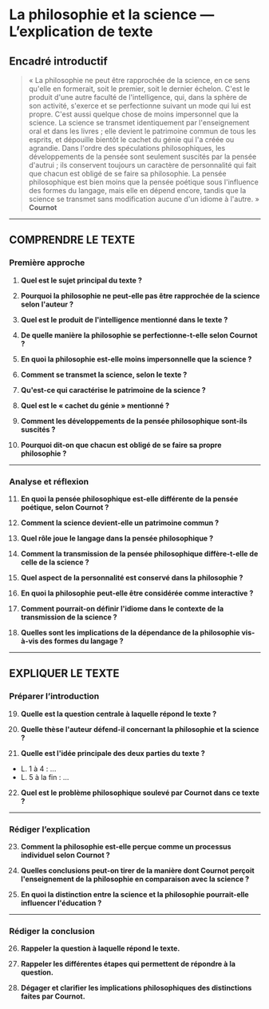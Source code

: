 # La philosophie et la science — L’explication de texte

## Encadré introductif
> « La philosophie ne peut être rapprochée de la science, en ce sens qu'elle en formerait, soit le premier, soit le dernier échelon. C'est le produit d'une autre faculté de l'intelligence, qui, dans la sphère de son activité, s'exerce et se perfectionne suivant un mode qui lui est propre. C'est aussi quelque chose de moins impersonnel que la science. La science se transmet identiquement par l'enseignement oral et dans les livres ; elle devient le patrimoine commun de tous les esprits, et dépouille bientôt le cachet du génie qui l'a créée ou agrandie. Dans l'ordre des spéculations philosophiques, les développements de la pensée sont seulement suscités par la pensée d'autrui ; ils conservent toujours un caractère de personnalité qui fait que chacun est obligé de se faire sa philosophie. La pensée philosophique est bien moins que la pensée poétique sous l'influence des formes du langage, mais elle en dépend encore, tandis que la science se transmet sans modification aucune d'un idiome à l'autre. »  
> **Cournot**

---

## COMPRENDRE LE TEXTE

### Première approche

1. **Quel est le sujet principal du texte ?**

2. **Pourquoi la philosophie ne peut-elle pas être rapprochée de la science selon l'auteur ?**

3. **Quel est le produit de l'intelligence mentionné dans le texte ?**

4. **De quelle manière la philosophie se perfectionne-t-elle selon Cournot ?**

5. **En quoi la philosophie est-elle moins impersonnelle que la science ?**

6. **Comment se transmet la science, selon le texte ?**

7. **Qu'est-ce qui caractérise le patrimoine de la science ?**

8. **Quel est le « cachet du génie » mentionné ?**

9. **Comment les développements de la pensée philosophique sont-ils suscités ?**

10. **Pourquoi dit-on que chacun est obligé de se faire sa propre philosophie ?**

---

### Analyse et réflexion

11. **En quoi la pensée philosophique est-elle différente de la pensée poétique, selon Cournot ?**

12. **Comment la science devient-elle un patrimoine commun ?**

13. **Quel rôle joue le langage dans la pensée philosophique ?**

14. **Comment la transmission de la pensée philosophique diffère-t-elle de celle de la science ?**

15. **Quel aspect de la personnalité est conservé dans la philosophie ?**

16. **En quoi la philosophie peut-elle être considérée comme interactive ?**

17. **Comment pourrait-on définir l'idiome dans le contexte de la transmission de la science ?**

18. **Quelles sont les implications de la dépendance de la philosophie vis-à-vis des formes du langage ?**

---

## EXPLIQUER LE TEXTE

### Préparer l’introduction

19. **Quelle est la question centrale à laquelle répond le texte ?**

20. **Quelle thèse l'auteur défend-il concernant la philosophie et la science ?**

21. **Quelle est l'idée principale des deux parties du texte ?**
   - L. 1 à 4 : ...
   - L. 5 à la fin : ...

22. **Quel est le problème philosophique soulevé par Cournot dans ce texte ?**

---

### Rédiger l’explication

23. **Comment la philosophie est-elle perçue comme un processus individuel selon Cournot ?**

24. **Quelles conclusions peut-on tirer de la manière dont Cournot perçoit l'enseignement de la philosophie en comparaison avec la science ?**

25. **En quoi la distinction entre la science et la philosophie pourrait-elle influencer l'éducation ?**

---

### Rédiger la conclusion

26. **Rappeler la question à laquelle répond le texte.**

27. **Rappeler les différentes étapes qui permettent de répondre à la question.**

28. **Dégager et clarifier les implications philosophiques des distinctions faites par Cournot.**